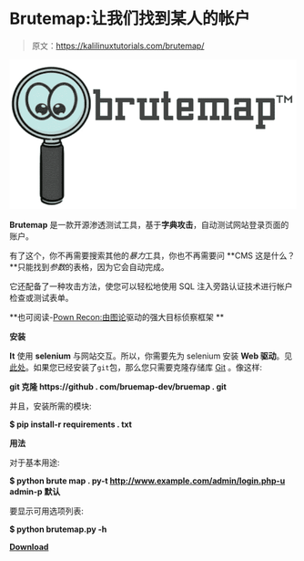 # Brutemap:让我们找到某人的帐户

> 原文：<https://kalilinuxtutorials.com/brutemap/>

[![Brutemap : Let’s Find Someone’s Account](img/baa710ba1ee04ea752c936ca89d0cc23.png "Brutemap : Let’s Find Someone’s Account")](https://3.bp.blogspot.com/-wRLX3xp8DVs/XOQsb3V1EBI/AAAAAAAAAZ8/V5d_gGImcqUnA5zzslaR8NeS9aJa2ut8gCLcBGAs/s1600/brutemap.png)

**Brutemap** 是一款开源渗透测试工具，基于**字典攻击**，自动测试网站登录页面的账户。

有了这个，你不再需要搜索其他的*暴力*工具，你也不再需要问 **CMS 这是什么？**只能找到*参数*的表格，因为它会自动完成。

它还配备了一种攻击方法，使您可以轻松地使用 SQL 注入旁路认证技术进行帐户检查或测试表单。

**也可阅读-[Pown Recon:由图论](https://kalilinuxtutorials.com/pown-recon-a-powerful-target-reconnaissance-framework-powered-by-graph-theory/)驱动的强大目标侦察框架 **

**安装**

**It** 使用 **selenium** 与网站交互。所以，你需要先为 selenium 安装 **Web 驱动**。见[此处](https://www.seleniumhq.org/docs/03_webdriver.jsp)。如果您已经安装了`git`包，那么您只需要克隆存储库 [Git](https://github.com/brutemap-dev/brutemap) 。像这样:

**git 克隆 https://github . com/bruemap-dev/bruemap . git**

并且，安装所需的模块:

**$ pip install-r requirements . txt**

**用法**

对于基本用途:

**$ python brute map . py-t http://www.example.com/admin/login.php-u admin-p 默认**

要显示可用选项列表:

**$ python brutemap.py -h**

[**Download**](https://github.com/brutemap-dev/brutemap)